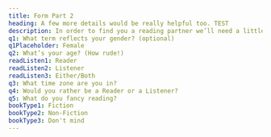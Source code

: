 ```yaml
---
title: Form Part 2
heading: A few more details would be really helpful too. TEST
description: In order to find you a reading partner we’ll need a little more information.
q1: What term reflects your gender? (optional)
q1Placeholder: Female
q2: What’s your age? (How rude!)
readListen1: Reader
readListen2: Listener
readListen3: Either/Both
q3: What time zone are you in?
q4: Would you rather be a Reader or a Listener?
q5: What do you fancy reading?
bookType1: Fiction
bookType2: Non-Fiction
bookType3: Don't mind
---
```


